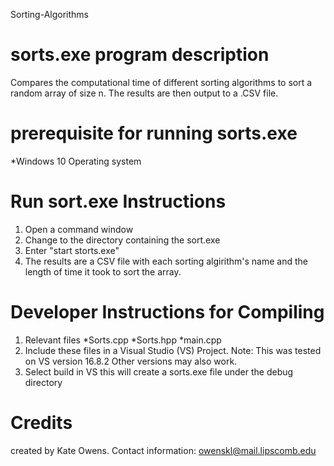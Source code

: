 Sorting-Algorithms

# sorts.exe program description 
Compares the computational time of different sorting algorithms to sort a random array of size n.
The results are then output to a .CSV file.

# prerequisite for running sorts.exe
*Windows 10 Operating system 

# Run sort.exe Instructions 
1. Open a command window 
2. Change to the directory containing the sort.exe
3. Enter "start storts.exe"
4. The results are a CSV file with each sorting algirithm's name and the length of time it took to sort the array.

# Developer Instructions for Compiling 
1. Relevant files
*Sorts.cpp
*Sorts.hpp
*main.cpp
2. Include these files in a Visual Studio (VS) Project.
    Note: This was tested on VS version 16.8.2
    Other versions may also work.
3. Select build in VS this will create a sorts.exe file under the debug directory 

# Credits
created by Kate Owens.
Contact information: owenskl@mail.lipscomb.edu


